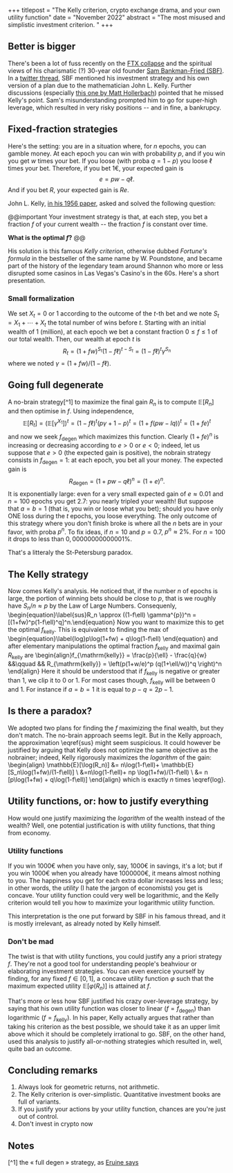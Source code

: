 +++
titlepost = "The Kelly criterion, crypto exchange drama, and your own utility function"
date = "November 2022"
abstract = "The most misused and simplistic investment criterion. "
+++

## Better is bigger


There's been a lot of fuss recently on the [FTX collapse](https://edition.cnn.com/2022/11/14/business/ftx-crypto-collapse-updates-hnk-intl/index.html) and the spiritual views of his charismatic (?) 30-year old founder [Sam Bankman-Fried (SBF)](https://en.wikipedia.org/wiki/Sam_Bankman-Fried). In a [twitter thread](https://twitter.com/SBF_FTX/status/1337250686870831107), SBF mentioned his investment strategy and his own version of a plan due to the mathematician John L. Kelly. Further discussions (especially [this one by Matt Hollerbach](https://twitter.com/breakingthemark/status/1591114381508558849)) pointed that he missed Kelly's point. Sam's misunderstanding prompted him to go for super-high leverage, which resulted in very risky positions -- and in fine, a bankrupcy.  

## Fixed-fraction strategies 

Here's the setting: you are in a situation where, for $n$ epochs, you can gamble money. At each epoch you can win with probability $p$, and if you win you get $w$ times your bet. If you loose (with proba $q=1-p$) you loose $\ell$ times your bet. Therefore, if you bet $1€$, your expected gain is
$$e = p w  -q\ell.$$
And if you bet $R$, your expected gain is $Re$. 

John L. Kelly, [in his 1956 paper](https://www.princeton.edu/~wbialek/rome/refs/kelly_56.pdf), asked and solved the following question: 

@@important
Your investment strategy is that, at each step, you bet a fraction $f$ of your current wealth -- the fraction $f$ is constant over time. 

**What is the optimal $f$?**
@@

His solution is this famous *Kelly criterion*, otherwise dubbed *Fortune's formula* in the bestseller of the same name by W. Poundstone, and became part of the history of the legendary team around Shannon who more or less disrupted some casinos in Las Vegas's Casino's in the 60s. Here's a short presentation. 

### Small formalization

We set $X_t = 0$ or $1$ according to the outcome of the $t$-th bet and we note $S_t = X_1+\dotsb+X_t$ the total number of wins before $t$. Starting with an initial wealth of $1$ (million), at each epoch we bet a constant fraction $0 \leqslant f \leqslant 1$ of our total wealth. Then, our wealth at epoch $t$ is
$$R_t = (1+fw)^{S_t}(1-f\ell)^{t-S_t} = (1-f\ell)^t \gamma^{S_n}$$
where we noted  $\gamma = (1+fw)/(1-f\ell)$. 

## Going full degenerate

A no-brain strategy[^1] to maximize the final gain $R_n$ is to compute $\mathbb{E}[R_n]$ and then optimise in $f$. Using independence,
$$\mathbb{E}[R_t]  =(\mathbb{E}[\gamma^{X_1}])^t = (1-f\ell)^t (p\gamma + 1-p)^t = (1+f(pw - lq))^t = (1+fe)^t$$
and now we seek $f_\mathrm{degen}$ which maximizes this function. Clearly $(1 + fe)^n$ is increasing or decreasing according to $e>0$ or $e<0$; indeed, let us suppose that $e>0$ (the expected gain is positive), the nobrain strategy consists in $f_{\mathrm{degen}}=1$: at each epoch, you bet all your money. The expected gain is 
$$R_{\mathrm{degen}} = (1+pw-q\ell)^n = (1+e)^n. $$ It is exponentially large: even for a very small expected gain of $e \approx 0.01$ and $n=100$ epochs you get $2.7$: you nearly tripled your wealth! But suppose that $a=b=1$ (that is, you win or loose what you bet); should you have only ONE loss during the $t$ epochs, you loose everything. The only outcome of this strategy where you don't finish broke is where all the $n$ bets are in your favor, with proba $p^n$. To fix ideas, if $n=10$ and $p = 0.7$, $p^n \approx 2\%$. For $n=100$ it drops to less than $0,00000000000001\%$. 

That's a litteraly the St-Petersburg paradox.

## The Kelly strategy

Now comes Kelly's analysis. He noticed that, if the number $n$ of epochs is large, the portion of winning bets should be close to $p$, that is we roughly have $S_n/n \approx p$ by the Law of Large Numbers. Consequenly, 
\begin{equation}\label{sus}R_n \approx ((1-f\ell) \gamma^{p})^n = [(1+fw)^p(1-f\ell)^q]^n.\end{equation}
Now you want to maximize this to get the optimal $f_{\mathrm{kelly}}$. This is equivalent to finding the max of 
\begin{equation}\label{log}p\log(1+fw) + q\log(1-f\ell)
\end{equation}
and after elementary manipulations the optimal fraction $f_{\mathrm{kelly}}$ and maximal gain $R_{\mathrm{kelly}}$ are
\begin{align}f_{\mathrm{kelly}} = \frac{p}{\ell} - \frac{q}{w} &&\qquad && R_{\mathrm{kelly}} = \left(p(1+w/e)^p (q(1+\ell/w))^q \right)^n \end{align}
Here it should be understood that if $f_{\mathrm{kelly}}$ is negative or greater than $1$, we clip it to  0 or 1. For most cases though, $f_{\mathrm{kelly}}$ will be between $0$ and $1$. For instance if $a=b=1$ it is equal to $p-q = 2p-1$. 

## Is there a paradox?

We adopted two plans for finding the $f$ maximizing the final wealth, but they don't match. The no-brain approach seems legit. But in the Kelly approach, the approximation \eqref{sus} might seem suspicious. It could however be justified by arguing that Kelly does not optimize the same objective as the nobrainer; indeed, Kelly rigorously maximizes the *logarithm* of the gain: 
\begin{align} \mathbb{E}[\log(R_n)] &= n\log(1-f\ell)+ \mathbb{E}[S_n\log(1+fw)/(1-f\ell)] \\
&=n\log(1-f\ell)+ np \log(1+fw)/(1-f\ell)  \\
&= n [p\log(1+fw) + q\log(1-f\ell)] 
\end{align}
which is exactly $n$ times \eqref{log}. 

## Utility functions, or: how to justify everything

How would one justify maximizing the *logarithm* of the wealth instead of the wealth? Well, one potential justification is with utility functions, that thing from economy. 

### Utility functions

If you win 1000€ when you have only, say, 1000€ in savings, it's a lot; but if you win 1000€ when you already have 1000000€, it means almost nothing to you. The happiness you get for each extra dollar increases less and less; in other words, the *utility* (I hate the jargon of economists) you get is concave. Your utility function could very well be logarithmic, and the Kelly criterion would tell you how to maximize your logarithmic utility function. 

This interpretation is the one put forward by SBF in his famous thread, and it is mostly irrelevant, as already noted by Kelly himself. 

### Don't be mad

The twist is that with utility functions, you could justify any a priori strategy $f$. They're not a good tool for understanding people's beahviour or elaborating investment strategies. You can even exercice yourself by finding, for any fixed $f \in [0,1]$, a concave utility function $\varphi$ such that the maximum expected utility $\mathbb{E}[\varphi(R_n)]$ is attained at $f$. 

That's more or less how SBF justified his crazy over-leverage strategy, by saying that his own utility function was closer to linear ($f=f_{\mathrm{degen}})$ than logarithmic ($f = f_{\mathrm{kelly}})$. In his paper, Kelly actually argues that rather than taking his criterion as the best possible, we should take it as an upper limit above which it should be completely irrational to go. SBF, on the other hand, used this analysis to justify all-or-nothing strategies which resulted in, well, quite bad an outcome.


## Concluding remarks 

1. Always look for geometric returns, not arithmetic. 
2. The Kelly criterion is over-simplistic. Quantitative investment books are full of variants.
3. If you justify your actions by your utility function, chances are you're just out of control.
4. Don't invest in crypto now

## Notes

[^1] the « full degen » strategy, as [Eruine says](https://twitter.com/Othmane_SAFSAFI/status/1591803204169523207)